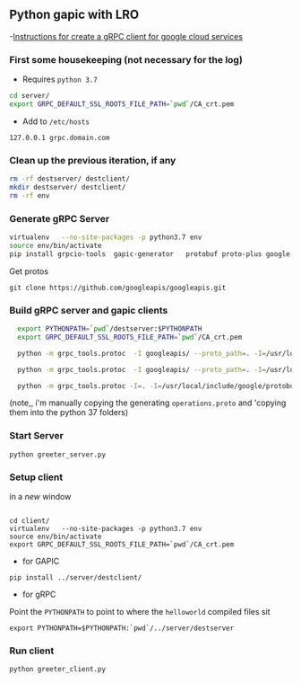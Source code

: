 
## Python gapic with LRO

 -[Instructions for create a gRPC client for google cloud services](https://github.com/GoogleCloudPlatform/grpc-gcp-python/blob/master/doc/gRPC-client-user-guide.md#generate-client-api-from-proto-files)

### First some housekeeping (not necessary for the log)

- Requires `python 3.7`


```bash
cd server/
export GRPC_DEFAULT_SSL_ROOTS_FILE_PATH=`pwd`/CA_crt.pem
```

- Add to `/etc/hosts`
```
127.0.0.1 grpc.domain.com
```


### Clean up the previous iteration, if any

```bash
rm -rf destserver/ destclient/
mkdir destserver/ destclient/
rm -rf env
```

### Generate gRPC Server
```bash
virtualenv   --no-site-packages -p python3.7 env
source env/bin/activate
pip install grpcio-tools  gapic-generator   protobuf proto-plus google.api.core grpc-google-longrunning-v2
```

Get protos

```
git clone https://github.com/googleapis/googleapis.git
```

### Build gRPC server and gapic clients

```bash
  export PYTHONPATH=`pwd`/destserver:$PYTHONPATH
  export GRPC_DEFAULT_SSL_ROOTS_FILE_PATH=`pwd`/CA_crt.pem

  python -m grpc_tools.protoc  -I googleapis/ --proto_path=. -I=/usr/local/include/google/protobuf/ -I . --python_out=destserver/  --grpc_python_out=destserver/ helloworld.proto

  python -m grpc_tools.protoc  -I googleapis/ --proto_path=. -I=/usr/local/include/google/protobuf/ -I . --python_out=env/lib/python3.7/site-packages   --grpc_python_out=env/lib/python3.7/site-packages ./googleapis/google/longrunning/operations.proto

  python -m grpc_tools.protoc -I=. -I=/usr/local/include/google/protobuf/  -I=googleapis/  --python_gapic_out=destclient/ --grpc_python_out=destclient/ --include_imports --include_source_info -o helloworld_descriptor.desc helloworld.proto
```
(note,, i'm manually copying the generating `operations.proto` and 'copying them into the python 37 folders)

### Start Server

```
python greeter_server.py
```


###  Setup client

in a *new* window
```

cd client/
virtualenv   --no-site-packages -p python3.7 env
source env/bin/activate
export GRPC_DEFAULT_SSL_ROOTS_FILE_PATH=`pwd`/CA_crt.pem

```

- for GAPIC

```
pip install ../server/destclient/

```

- for gRPC


Point the `PYTHONPATH` to point to where the `helloworld` compiled files sit

```
export PYTHONPATH=$PYTHONPATH:`pwd`/../server/destserver
```


### Run client

```
python greeter_client.py
```
